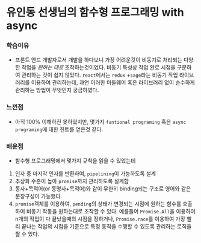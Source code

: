# 유인동 선생님의 함수형 프로그래밍 with async

### 학습이유

-   프론트 앤드 개발자로서 개발을 하다보니 가장 어려운것이 비동기로 처리되는 다양한 작업을 _원하는 대로_ 조작하는것이었다. 비동기 특성상 작업 완료 시점을 구분하여 관리하는 것이 쉽지 않았다.
    `react`에서는 `redux` +`sage`라는 비동기 작업 라이브러리를 이용하여 관리하는데, 과연 이러한 미들웨어 혹은 라이브러리 없이 순수하게 관리하는 방법이 무엇인지 궁금하였다.

### 느낀점

-   아직 100% 이해하진 못하였지만, 몇가지 `funtional programing` 혹은 `async programing`에 대한 힌트를 얻은것 같다.

### 배운점

-   함수형 프로그래밍에서 몇가지 규칙을 읽을 수 있었는데

1. 인자 중 마지막 인자를 반환하여, `pipelining`이 가능하도록 설계
2. 추상화 수준이 높아 `promise`까지 관리하도록 설계함
3. 동사+목적어(or 동명사+목적어)와 같이 무한히 binding되는 구조로 영어와 같은 문장구성이 가능했다.
4. `promise`객체를 이용하여, `pending`의 상태가 변경되는 시점에 원하는 함수를 호출하여 비동기 작동을 원하는대로 조작할 수 있다. 예를들어 `Promise.All`을 이용하여 n개의 작업이 다 끝났을때의 시점을 정하거나, `Promise.race`를 이용하여 가장 빨리 끝나는 작업의 시점을 기준으로 특정 동작을 수행할 수 있도록 관리하는 로직을 짤 수 있다.
